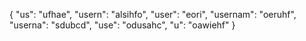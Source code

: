 {
	"us": "ufhae",
	"usern": "alsihfo",
	"user": "eori",
	"usernam": "oeruhf",
	"userna": "sdubcd",
	"use": "odusahc",
	"u": "oawiehf"
}